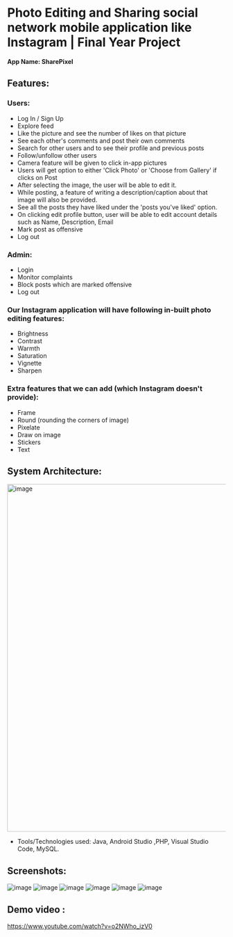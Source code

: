 # Photo Editing and Sharing social network mobile application like Instagram | Final Year Project

**App Name: SharePixel**



## Features:
### Users:
- Log In / Sign Up
- Explore feed
- Like the picture and see the number of likes on that picture
- See each other's comments and post their own comments
- Search for other users and to see their profile and previous posts
- Follow/unfollow other users
- Camera feature will be given to click in-app pictures
- Users will get option to either 'Click Photo' or 'Choose from Gallery' if clicks on Post
- After selecting the image, the user will be able to edit it.
- While posting, a feature of writing a description/caption about that image will also be provided.
- See all the posts they have liked under the 'posts you've liked' option.
- On clicking edit profile button, user will be able to edit account details such as Name, Description, Email
- Mark post as offensive
- Log out

### Admin:
- Login
- Monitor complaints
- Block posts which are marked offensive
- Log out

### Our Instagram application will have following in-built photo editing features:

- Brightness
- Contrast
- Warmth
- Saturation
- Vignette
- Sharpen


### Extra features that we can add (which Instagram doesn't provide):

- Frame
- Round (rounding the corners of image)
- Pixelate
- Draw on image
- Stickers
- Text



## System Architecture:

<img width="800" alt="image" src="https://user-images.githubusercontent.com/39195528/188303086-df613e2c-81e7-47a0-adc6-896801f2fc12.png">

- Tools/Technologies used: Java, Android Studio ,PHP, Visual Studio Code, MySQL.

## Screenshots:

![image](https://user-images.githubusercontent.com/39195528/188302726-0a006abb-df92-4e6f-9f56-b40f17d6fcb6.png)
![image](https://user-images.githubusercontent.com/39195528/188302728-51cb29ca-65c2-4cb2-ad92-1bac9ca9847b.png)
![image](https://user-images.githubusercontent.com/39195528/188302731-60a755b6-1999-41bf-8042-7d265c8f7aff.png)
![image](https://user-images.githubusercontent.com/39195528/188302736-a63e8864-e9b5-4838-8d4c-314307682d52.png)
![image](https://user-images.githubusercontent.com/39195528/188302740-00f09f97-b550-4b1b-9ca6-8b9a02d0e798.png)
![image](https://user-images.githubusercontent.com/39195528/188302743-d9d11563-8e09-4e48-b26b-83f91ae77f6a.png)






## Demo video :

https://www.youtube.com/watch?v=o2NWho_izV0
